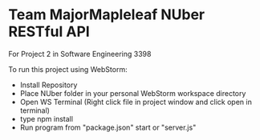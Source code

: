 # Team MajorMapleleaf NUber RESTful API

For Project 2 in Software Engineering 3398

To run this project using WebStorm:

- Install Repository
- Place NUber folder in your personal WebStorm workspace directory
- Open WS Terminal (Right click file in project window and click open in terminal)
- type npm install
- Run program from "package.json" start or "server.js"
